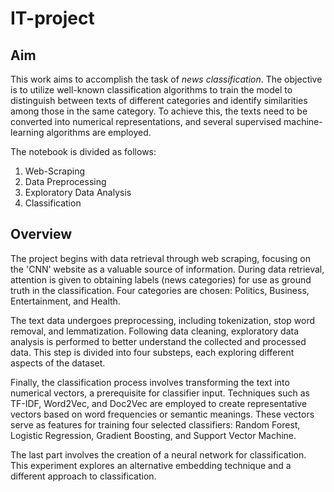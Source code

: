 # IT-project

## Aim 
This work aims to accomplish the task of _news classification_. The objective is to utilize well-known classification algorithms to train the model to distinguish between texts of different categories and identify similarities among those in the same category. To achieve this, the texts need to be converted into numerical representations, and several supervised machine-learning algorithms are employed.

The notebook is divided as follows: 
1. Web-Scraping
2. Data Preprocessing
3. Exploratory Data Analysis
4. Classification

## Overview 

The project begins with data retrieval through web scraping, focusing on the 'CNN' website as a valuable source of information. During data retrieval, attention is given to obtaining labels (news categories) for use as ground truth in the classification. Four categories are chosen: Politics, Business, Entertainment, and Health.

The text data undergoes preprocessing, including tokenization, stop word removal, and lemmatization. Following data cleaning, exploratory data analysis is performed to better understand the collected and processed data. This step is divided into four substeps, each exploring different aspects of the dataset.

Finally, the classification process involves transforming the text into numerical vectors, a prerequisite for classifier input. Techniques such as TF-IDF, Word2Vec, and Doc2Vec are employed to create representative vectors based on word frequencies or semantic meanings. These vectors serve as features for training four selected classifiers: Random Forest, Logistic Regression, Gradient Boosting, and Support Vector Machine.

The last part involves the creation of a neural network for classification. This experiment explores an alternative embedding technique and a different approach to classification.
